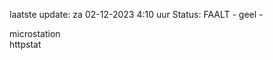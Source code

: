 laatste update: 
za 02-12-2023  4:10   uur 
Status: FAALT - geel - 
<div class="service Y">microstation</div><div class="service G">httpstat</div>